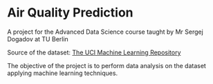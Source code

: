 # Air Quality Prediction

A project for the Advanced Data Science course taught by Mr Sergej Dogadov at TU Berlin

Source of the dataset: [The UCI Machine Learning Repository](http://archive.ics.uci.edu/ml/datasets/Air+Quality)

The objective of the project is to perform data analysis on the dataset applying machine learning techniques.
